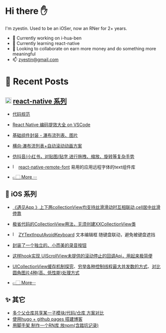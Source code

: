 # Hi there ✋

I'm zyestin. Used to be an iOSer, now an RNer for 2+ years.

- 🔭 Currently working on i-hua-ben
- 🌱 Currently learning react-native
- 👯 Looking to collaborate on earn more money and do something more meaningful
- 📫 zyestin@gmail.com

# 📰 Recent Posts

##  <img src="https://reactnative.cn/img/header_logo.svg" alt="Image" width="20"> [react-native 系列](https://zyestin.github.io/readme)

- [代码规范](https://zyestin.github.io/code-standards/)

- [React Native 编码提效大全 on VSCode](https://zyestin.github.io/vscode-efficient/)

- [基础组件封装 - 瀑布流列表、图片](https://zyestin.github.io/base-components)

- [横向·瀑布流列表+自动滚动动画方案](https://zyestin.github.io/waterfall-list-horizontal/)

- [仿抖音/小红书，对贴图/贴字 进行拖拽、缩放、旋转等复杂手势](https://zyestin.github.io/multi-gestture-sticker/)

- <img src="https://cocoapods.org/favicons/favicon.ico" alt="Image" width="15"> [react-native-remote-font](https://github.com/zyestin/react-native-remote-font) 易用的应用远程字体的text组件库

- [👉🏻 More ···](https://zyestin.github.io/readme)

##  iOS 系列

- [《遇见App 》上下两collectionView均支持丝滑滑动时互相联动,cell居中丝滑停靠](https://github.com/wustzhy/TwoCollectionViewsLinkwork)

- [极省代码的CollectionView用法，无须创建XXCollectionView类](https://github.com/wustzhy/ZYFlywheel/tree/master/SuperSimpleCollectionView)

- <img src="https://cocoapods.org/favicons/favicon.ico" alt="Image" width="15"> [ZYTextInputAvoidKeyboard](https://github.com/wustzhy/ZYTextInputAvoidKeyboard) 文本编辑框 随键盘联动，避免被键盘遮挡

- [封装了一个独立的、小而美的录音按钮](https://github.com/wustzhy/ZYAudioRecorderWidget)

- [这样hook实现 UIScrollView未提供的滚动停止的回调Api，用起来极简便](https://github.com/wustzhy/ZYFlywheel/tree/master/ScrollDidEndHook)

- [UICollectionView缓存机制探究](https://www.jianshu.com/p/5d817ea3565d)、[穷举各种控制线程最大并发数的方式](https://github.com/wustzhy/ThreadCoutControl)、[对比 圆角图片4种(高、低性能)处理方式](https://github.com/wustzhy/TableViewOptimize)

- [👉🏻 More···](https://github.com/wustzhy/wustzhy/blob/main/README.md#ios-系列)

## ✨ 其它
* [多个父仓库共享某一子模块/代码/仓库 方案对比](https://github.com/zyestin/MainRepoDemo/blob/main/README.md#多人协作-子仓库多人次修改和提交)
* [使用hugo + github pages 搭建博客](https://zyestin.github.io/hugo-usage/)
* [用脚手架 制作一个RN库 放npm(含踏坑记录)](https://zyestin.github.io/create-npm-lib/)


<!--
**zyestin/zyestin** is a ✨ _special_ ✨ repository because its `README.md` (this file) appears on your GitHub profile.

Here are some ideas to get you started:

- 🔭 I’m currently working on ...
- 🌱 I’m currently learning ...
- 👯 I’m looking to collaborate on ...
- 🤔 I’m looking for help with ...
- 💬 Ask me about ...
- 📫 How to reach me: ...
- 😄 Pronouns: ...
- ⚡ Fun fact: ...
-->
